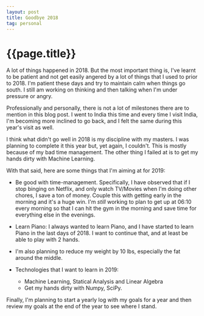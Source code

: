 ```yaml
---
layout: post
title: Goodbye 2018
tag: personal
---
```


# {{page.title}} 

A lot of things happened in 2018. But the most important thing is, I've learnt to be patient and not get easily angered by a lot of things that I used to prior to 2018. I'm patient these days and try to maintain calm when things go south. I still am working on thinking and then talking when I'm under pressure or angry. 

Professionally and personally, there is not a lot of milestones there are to mention in this blog post. I went to India this time and every time I visit India, I'm becoming more inclined to go back, and I felt the same during this year's visit as well. 

I think what didn't go well in 2018 is my discipline with my masters. I was planning to complete it this year but, yet again, I couldn't. This is mostly because of my bad time management. The other thing I failed at is to get my hands dirty with Machine Learning.

With that said, here are some things that I'm aiming at for 2019: 

- Be good with time-management. Specifically, I have observed that if I stop binging on Netflix, and only watch TV/Movies when I'm doing other chores, I save a ton of money. Couple this with getting early in the morning and it's a huge win. I'm _still_ working to plan to get up at 06:10 every morning so that I can hit the gym in the morning and save time for everything else in the evenings. 

- Learn Piano: I always wanted to learn Piano, and I have started to learn Piano in the last days of 2018. I want to continue that, and at least be able to play with 2 hands. 

- I'm also planning to reduce my weight by 10 lbs, especially the fat around the middle.


- Technologies that I want to learn in 2019: 
    - Machine Learning, Statical Analysis and Linear Algebra
    - Get my hands dirty with Numpy, SciPy. 



Finally, I'm planning to start a yearly log with my goals for a year and then review my goals at the end of the year to see where I stand.




